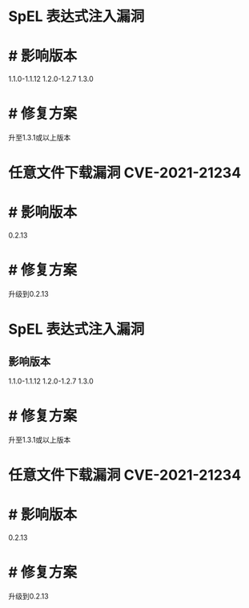 # SpEL 表达式注入漏洞
# #  影响版本
1.1.0-1.1.12
1.2.0-1.2.7
1.3.0
# #  修复方案
升至1.3.1或以上版本
#  任意文件下载漏洞 CVE-2021-21234
# #  影响版本
0.2.13
# #  修复方案
升级到0.2.13
#  SpEL 表达式注入漏洞
##  影响版本
1.1.0-1.1.12
1.2.0-1.2.7
1.3.0

# # 修复方案
升至1.3.1或以上版本
# 任意文件下载漏洞 CVE-2021-21234
# # 影响版本
0.2.13
# # 修复方案
升级到0.2.13
